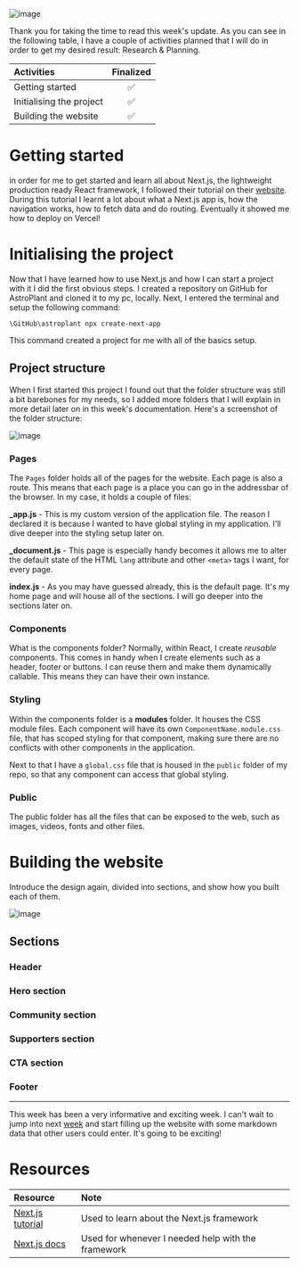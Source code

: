 ![image](https://raw.githubusercontent.com/Meet-Miles/astroplant/master/docs/images/week-12.png)

Thank you for taking the time to read this week's update. As you can see in the following table, I have a couple of activities planned that I will do in order to get my desired result: Research & Planning.

| Activities               | Finalized |
| :----------------------- | :-------: |
| Getting started          |     ✅     |
| Initialising the project |     ✅     |
| Building the website     |     ✅     |

# Getting started

in order for me to get started and learn all about Next.js, the lightweight production ready React framework, I followed their tutorial on their [website](https://nextjs.org/learn/basics/create-nextjs-app). During this tutorial I learnt a lot about what a Next.js app is, how the navigation works, how to fetch data and do routing. Eventually it showed me how to deploy on Vercel!

# Initialising the project

Now that I have learned how to use Next.js and how I can start a project with it I did the first obvious steps. I created a repository on GitHub for AstroPlant and cloned it to my pc, locally. Next, I entered the terminal and setup the following command:

```
\GitHub\astroplant npx create-next-app
```

This command created a project for me with all of the basics setup.

## Project structure

When I first started this project I found out that the folder structure was still a bit barebones for my needs, so I added more folders that I will explain in more detail later on in this week's documentation. Here's a screenshot of the folder structure:

![image](https://raw.githubusercontent.com/Meet-Miles/astroplant/master/docs/images/folder-structure.jpg)

### Pages

The `Pages` folder holds all of the pages for the website. Each page is also a route. This means that each page is a place you can go in the addressbar of the browser. In my case, it holds a couple of files:

**_app.js** - This is my custom version of the application file. The reason I declared it is because I wanted to have global styling in my application. I'll dive deeper into the styling setup later on.

**_document.js** - This page is especially handy becomes it allows me to alter the default state of the HTML `lang` attribute and other `<meta>` tags I want, for every page.

**index.js** - As you may have guessed already, this is the default page. It's my home page and will house all of the sections. I will go deeper into the sections later on.

### Components

What is the components folder? Normally, within React, I create *reusable* components. This comes in handy when I create elements such as a header, footer or buttons. I can reuse them and make them dynamically callable. This means they can have their own instance.

### Styling

Within the components folder is a **modules** folder. It houses the CSS module files. Each component will have its own `ComponentName.module.css` file, that has scoped styling for that component, making sure there are no conflicts with other components in the application.

Next to that I have a `global.css` file that is housed in the `public` folder of my repo, so that any component can access that global styling.

### Public

The public folder has all the files that can be exposed to the web, such as images, videos, fonts and other files.

# Building the website

Introduce the design again, divided into sections, and show how you built each of them.

![image](https://raw.githubusercontent.com/Meet-Miles/astroplant/master/docs/images/landingpage-mockup-sections.png)

## Sections

### Header

### Hero section

### Community section

### Supporters section

### CTA section

### Footer

---

This week has been a very informative and exciting week.  I can't wait to jump into next [week](https://github.com/Meet-Miles/astroplant/blob/master/docs/week-13.md) and start filling up the website with some markdown data that other users could enter. It's going to be exciting!

# Resources

| Resource                                                                                                                                     | Note                                               |
| :------------------------------------------------------------------------------------------------------------------------------------------- | :------------------------------------------------- |
| [Next.js tutorial](https://nextjs.org/learn/basics/create-nextjs-app?utm_source=next-site&utm_medium=homepage-cta&utm_campaign=next-website) | Used to learn about the Next.js framework          |
| [Next.js docs](https://nextjs.org/docs/getting-started)                                                                                      | Used for whenever I needed help with the framework |



